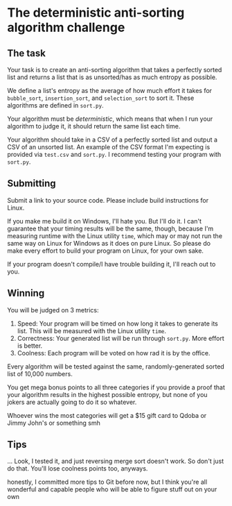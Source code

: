 # The deterministic anti-sorting algorithm challenge

## The task
Your task is to create an anti-sorting algorithm that takes a perfectly sorted
list and returns a list that is as unsorted/has as much entropy as possible.

We define a list's entropy as the average of how much effort it takes for
`bubble_sort`, `insertion_sort`, and `selection_sort` to sort it. These
algorithms are defined in `sort.py`.

Your algorithm must be _deterministic_, which means that when I run your
algorithm to judge it, it should return the same list each time.

Your algorithm should take in a CSV of a perfectly sorted list and output a CSV
of an unsorted list. An example of the CSV format I'm expecting is provided via
`test.csv` and `sort.py`. I recommend testing your program with `sort.py`.


## Submitting
Submit a link to your source code. Please include build instructions for Linux.

If you make me build it on Windows, I'll hate you. But I'll do it. I can't
guarantee that your timing results will be the same, though, because I'm
measuring runtime with the Linux utility `time`, which may or may not run the
same way on Linux for Windows as it does on pure Linux. So please do make every
effort to build your program on Linux, for your own sake.

If your program doesn't compile/I have trouble building it, I'll reach out to you.


## Winning
You will be judged on 3 metrics:

1. Speed: Your program will be timed on how long it takes to generate its list.
   This will be measured with the Linux utility `time`.
2. Correctness: Your generated list will be run through `sort.py`. More
   effort is better.
3. Coolness: Each program will be voted on how rad it is by the office.

Every algorithm will be tested against the same, randomly-generated sorted list
of 10,000 numbers.

You get mega bonus points to all three categories if you provide a proof that
your algorithm results in the highest possible entropy, but none of you jokers
are actually going to do it so whatever.

Whoever wins the most categories will get a $15 gift card to Qdoba or Jimmy John's or
something smh


## Tips
... Look, I tested it, and just reversing merge sort doesn't work. So don't just
do that. You'll lose coolness points too, anyways.
 
honestly, I committed more tips to Git before now, but I think you're all wonderful and capable people who will be able to figure stuff out on your own
